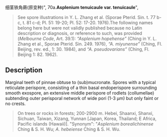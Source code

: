 细茎铁角蕨(原变种)",
70a.**Asplenium tenuicaule var. tenuicaule**",

> See spore illustrations in Y. L. Zhang et al. (Sporae Pterid. Sin. t. 77 b-c, t. 81 c-d; Pl. 51: 19-20; Pl. 52: 17-20. 1976).The following names belong here but were not validly published because no Latin description or diagnosis, or reference to such, was provided (*Melbourne Code*, Art. 39.1): *“Asplenium hopehense”* (Ching in Y. L. Zhang et al., Sporae Pterid. Sin. 249. 1976), *“A. miyunense”* (Ching, Fl. Beijing, rev. ed., 1: 30. 1984), and *“A. pseudovarians”* (Ching, Fl. Beijing 1: 82. 1962).

## Description
Marginal teeth of pinnae obtuse to (sub)mucronate. Spores with a typical reticulate perispore, consisting of a thin basal endoperispore surrounding smooth exospore, an extensive middle perispore of rodlets (collumellae) subtending outer perisporal network of wide pori (1-3 µm) but only faint or no crests.

> On trees or rocks in forests; 200-2900 m. Hebei, Shaanxi, Shanxi, Sichuan, Taiwan, Xizang, Yunnan [Japan, Korea, Thailand; E Africa, Pacific islands (Hawaii)].
  "Synonym": "*Asplenium borealichinense* Ching &amp; S. H. Wu; *A. hebeiense* Ching &amp; S. H. Wu.
